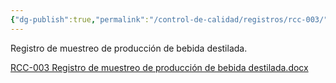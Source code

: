 ```yaml
---
{"dg-publish":true,"permalink":"/control-de-calidad/registros/rcc-003/"}
---
```


Registro de muestreo de producción de bebida destilada.

[RCC-003 Registro de muestreo de producción de bebida destilada.docx](https://drive.google.com/open?id=18mQk8G5V3LHvcYgftE6aSB_kpJ402pPu&usp=drive_copy)